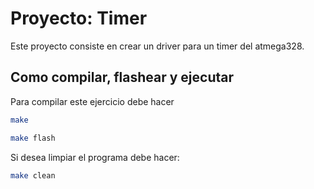 # Proyecto: Timer

Este proyecto consiste en crear un driver para un timer del atmega328.


## Como compilar, flashear y ejecutar

Para compilar este ejercicio debe hacer

```bash
make

make flash
```

Si desea limpiar el programa debe hacer:

```bash
make clean
```
